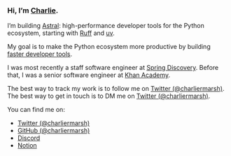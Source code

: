 ### Hi, I’m [Charlie](https://twitter.com/charliermarsh).

I’m building [Astral](https://astral.sh): high-performance developer tools for the Python ecosystem, starting with [Ruff](https://github.com/charliermarsh/ruff) and [uv](https://github.com/astral-sh/uv).

My goal is to make the Python ecosystem more productive by building [faster developer tools](https://notes.crmarsh.com/python-tooling-could-be-much-much-faster).

I was most recently a staff software engineer at [Spring Discovery](https://www.springdiscovery.com/). Before that, I was a senior software engineer at [Khan Academy](https://www.khanacademy.org/).

The best way to track my work is to follow me on [Twitter (@charliermarsh)](https://twitter.com/charliermarsh). The best way to get in touch is to DM me on [Twitter (@charliermarsh)](https://twitter.com/charliermarsh).

You can find me on:

- [Twitter (@charliermarsh)](https://twitter.com/charliermarsh)
- [GitHub (@charliermarsh)](https://github.com/charliermarsh)
- [Discord](https://discord.gg/astral-sh)
- [Notion](https://notes.crmarsh.com/)
